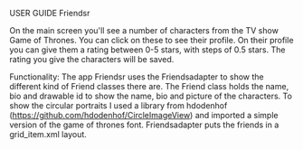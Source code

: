 USER GUIDE Friendsr

On the main screen you'll see a number of characters from the TV show Game of Thrones. You can click on these 
to see their profile. On their profile you can give them a rating between 0-5 stars, with steps of 0.5 stars. The 
rating you give the characters will be saved. 

Functionality:
The app Friendsr uses the Friendsadapter to show the different kind of Friend classes there are. The Friend class holds the name, bio and drawable id to show the name, bio and picture of the characters. To show the circular 
portraits I used a library from hdodenhof (https://github.com/hdodenhof/CircleImageView) and imported a simple version
of the game of thrones font. Friendsadapter puts the friends in a grid_item.xml layout.  


